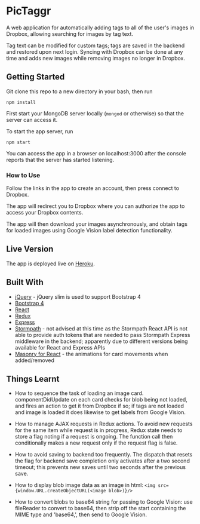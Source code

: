 # PicTaggr

A web application for automatically adding tags to all of the user's images in Dropbox, allowing searching for images by tag text. 

Tag text can be modified for custom tags; tags are saved in the backend and restored upon next login. Syncing with Dropbox can be done at any time and adds new images while removing images no longer in Dropbox.

## Getting Started

Git clone this repo to a new directory in your bash, then run

```
npm install
```

First start your MongoDB server locally (```mongod``` or otherwise) so that the server can access it.

To start the app server, run

```
npm start
```

You can access the app in a browser on localhost:3000 after the console reports that the server has started listening.

### How to Use

Follow the links in the app to create an account, then press connect to Dropbox.

The app will redirect you to Dropbox where you can authorize the app to access your Dropbox contents.

The app will then download your images asynchronously, and obtain tags for loaded images using Google Vision label detection functionality.

## Live Version

The app is deployed live on [Heroku](https://pictaggr.herokuapp.com/).

## Built With

* [jQuery](http://jquery.com/) - jQuery slim is used to support Bootstrap 4
* [Bootstrap 4]()
* [React]()
* [Redux]()
* [Express]()
* [Stormpath]() - not advised at this time as the Stormpath React API is not able to provide auth tokens that are needed to pass Stormpath Express middleware in the backend; apparently due to different versions being available for React and Express APIs
* [Masonry for React]() - the animations for card movements when added/removed

## Things Learnt

* How to sequence the task of loading an image card. componentDidUpdate on each card checks for blob being not loaded, and fires an action to get it from Dropbox if so; if tags are not loaded and image is loaded it does likewise to get labels from Google Vision. 

* How to manage AJAX requests in Redux actions. To avoid new requests for the same item while request is in progress, Redux state needs to store a flag noting if a request is ongoing. The function call then conditionally makes a new request only if the request flag is false.

* How to avoid saving to backend too frequently. The dispatch that resets the flag for backend save completion only activates after a two second timeout; this prevents new saves until two seconds after the previous save.

* How to display blob image data as an image in html:
```<img src={window.URL.createObjectURL(<image blob>)}/>```

* How to convert blobs to base64 string for passing to Google Vision: use fileReader to convert to base64, then strip off the start containing the MIME type and 'base64,', then send to Google Vision.
